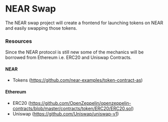 # NEAR Swap

The NEAR swap project will create a frontend for launching tokens on NEAR and easily swapping those tokens.

### Resources

Since the NEAR protocol is still new some of the mechanics will be borrowed from Ethereum i.e. ERC20 and Uniswap Contracts.

#### NEAR

- Tokens (https://github.com/near-examples/token-contract-as)

#### Ethereum

- ERC20 (https://github.com/OpenZeppelin/openzeppelin-contracts/blob/master/contracts/token/ERC20/ERC20.sol)
- Uniswap (https://github.com/Uniswap/uniswap-v1)
